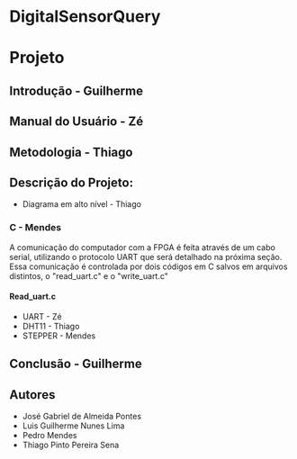 # DigitalSensorQuery

# Projeto

## Introdução - Guilherme

## Manual do Usuário - Zé

## Metodologia - Thiago

## Descrição do Projeto:
   - Diagrama em alto nível - Thiago
   ### C - Mendes
   A comunicação do computador com a FPGA é feita através de um cabo serial, utilizando o protocolo UART que será detalhado na próxima seção. Essa comunicação é controlada por dois códigos em C salvos em arquivos distintos, o "read_uart.c" e o "write_uart.c"
   #### Read_uart.c
   
   - UART - Zé
   - DHT11 - Thiago
   - STEPPER - Mendes

## Conclusão - Guilherme

## Autores

- José Gabriel de Almeida Pontes
- Luis Guilherme Nunes Lima
- Pedro Mendes
- Thiago Pinto Pereira Sena
